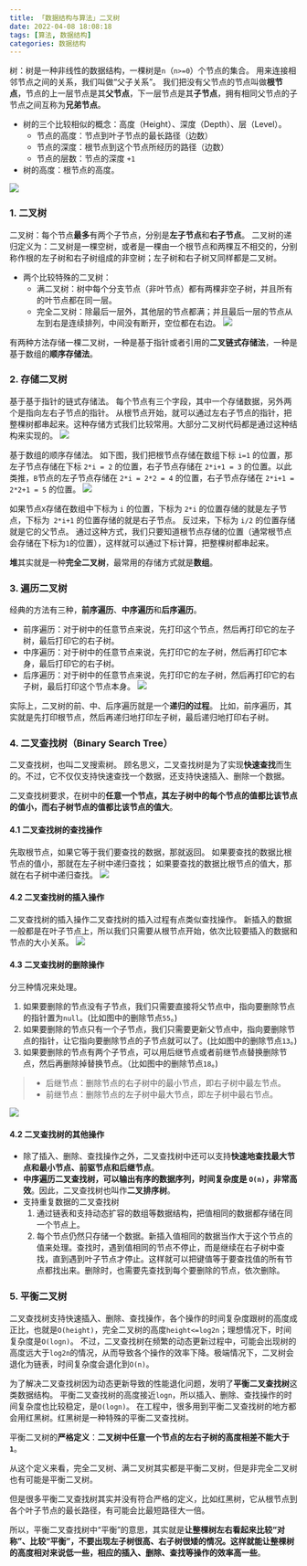 ```yaml
---
title: 「数据结构与算法」二叉树
date: 2022-04-08 18:08:18
tags: [算法, 数据结构]
categories: 数据结构
---
```


树：树是一种非线性的数据结构，一棵树是`n`（`n>=0`）个节点的集合。
用来连接相邻节点之间的关系，我们叫做“父子关系”。
我们把没有父节点的节点叫做**根节点**，节点的上一层节点是其**父节点**，下一层节点是其**子节点**，拥有相同父节点的子节点之间互称为**兄弟节点**。
<!-- more -->
- 树的三个比较相似的概念：高度（Height）、深度（Depth）、层（Level）。
    + 节点的高度：节点到叶子节点的最长路径（边数）
    + 节点的深度：根节点到这个节点所经历的路径（边数）
    + 节点的层数：节点的深度 `+1`
- 树的高度：根节点的高度。

![](07_01.webp)

### 1. 二叉树
二叉树：每个节点**最多**有两个子节点，分别是**左子节点**和**右子节点**。
二叉树的递归定义为：二叉树是一棵空树，或者是一棵由一个根节点和两棵互不相交的，分别称作根的左子树和右子树组成的非空树；左子树和右子树又同样都是二叉树。
- 两个比较特殊的二叉树：
    + 满二叉树：树中每个分支节点（非叶节点）都有两棵非空子树，并且所有的叶节点都在同一层。
    + 完全二叉树：除最后一层外，其他层的节点都满；并且最后一层的节点从左到右是连续排列，中间没有断开，空位都在右边。
![](07_02.webp)

有两种方法存储一棵二叉树，一种是基于指针或者引用的**二叉链式存储法**，一种是基于数组的**顺序存储法**。


### 2. 存储二叉树
基于基于指针的链式存储法。
每个节点有三个字段，其中一个存储数据，另外两个是指向左右子节点的指针。
从根节点开始，就可以通过左右子节点的指针，把整棵树都串起来。这种存储方式我们比较常用。大部分二叉树代码都是通过这种结构来实现的。
![](07_03.webp)

基于数组的顺序存储法。
如下图，我们把根节点存储在数组下标 `i=1` 的位置，那左子节点存储在下标 `2*i = 2` 的位置，右子节点存储在 `2*i+1 = 3` 的位置。以此类推，`B`节点的左子节点存储在 `2*i = 2*2 = 4` 的位置，右子节点存储在 `2*i+1 = 2*2+1 = 5` 的位置。
![](07_04.webp)

如果节点`X`存储在数组中下标为 `i` 的位置，下标为 `2*i` 的位置存储的就是左子节点，下标为` 2*i+1` 的位置存储的就是右子节点。
反过来，下标为 `i/2` 的位置存储就是它的父节点。
通过这种方式，我们只要知道根节点存储的位置（通常根节点会存储在下标为`1`的位置），这样就可以通过下标计算，把整棵树都串起来。

**堆**其实就是一种**完全二叉树**，最常用的存储方式就是**数组**。


### 3. 遍历二叉树
经典的方法有三种，**前序遍历**、**中序遍历**和**后序遍历**。
- 前序遍历：对于树中的任意节点来说，先打印这个节点，然后再打印它的左子树，最后打印它的右子树。
- 中序遍历：对于树中的任意节点来说，先打印它的左子树，然后再打印它本身，最后打印它的右子树。
- 后序遍历：对于树中的任意节点来说，先打印它的左子树，然后再打印它的右子树，最后打印这个节点本身。
![](07_05.webp)

实际上，二叉树的前、中、后序遍历就是一个**递归的过程**。
比如，前序遍历，其实就是先打印根节点，然后再递归地打印左子树，最后递归地打印右子树。


### 4. 二叉查找树（Binary Search Tree）
二叉查找树，也叫二叉搜索树。
顾名思义，二叉查找树是为了实现**快速查找**而生的。不过，它不仅仅支持快速查找一个数据，还支持快速插入、删除一个数据。

二叉查找树要求，在树中的**任意一个节点，其左子树中的每个节点的值都比该节点的值小，而右子树节点的值都比该节点的值大**。

#### 4.1 二叉查找树的查找操作
先取根节点，如果它等于我们要查找的数据，那就返回。
如果要查找的数据比根节点的值小，那就在左子树中递归查找；
如果要查找的数据比根节点的值大，那就在右子树中递归查找。
![](07_06.webp)

#### 4.2 二叉查找树的插入操作
二叉查找树的插入操作二叉查找树的插入过程有点类似查找操作。
新插入的数据一般都是在叶子节点上，所以我们只需要从根节点开始，依次比较要插入的数据和节点的大小关系。
![](07_07.webp)

#### 4.3 二叉查找树的删除操作
分三种情况来处理。
1. 如果要删除的节点没有子节点，我们只需要直接将父节点中，指向要删除节点的指针置为`null`。(比如图中的删除节点`55`。)
2. 如果要删除的节点只有一个子节点，我们只需要更新父节点中，指向要删除节点的指针，让它指向要删除节点的子节点就可以了。(比如图中的删除节点`13`。)
3. 如果要删除的节点有两个子节点，可以用后继节点或者前继节点替换删除节点，然后再删除掉替换节点。（比如图中的删除节点`18`。)
> - 后继节点：删除节点的右子树中的最小节点，即右子树中最左节点。
> - 前继节点：删除节点的左子树中最大节点，即左子树中最右节点。

![](07_08.webp)


#### 4.2 二叉查找树的其他操作
- 除了插入、删除、查找操作之外，二叉查找树中还可以支持**快速地查找最大节点和最小节点、前驱节点和后继节点**。
- **中序遍历二叉查找树，可以输出有序的数据序列，时间复杂度是 `O(n)`，非常高效**。因此，二叉查找树也叫作**二叉排序树**。
- 支持重复数据的二叉查找树
    1. 通过链表和支持动态扩容的数组等数据结构，把值相同的数据都存储在同一个节点上。
    2. 每个节点仍然只存储一个数据。新插入值相同的数据当作大于这个节点的值来处理。查找时，遇到值相同的节点不停止，而是继续在右子树中查找，直到遇到叶子节点才停止。这样就可以把键值等于要查找值的所有节点都找出来。删除时，也需要先查找到每个要删除的节点，依次删除。


### 5. 平衡二叉树
二叉查找树支持快速插入、删除、查找操作，各个操作的时间复杂度跟树的高度成正比，也就是`O(height)`，完全二叉树的高度`height<=log2n`；理想情况下，时间复杂度是`O(logn)`。
不过，二叉查找树在频繁的动态更新过程中，可能会出现树的高度远大于`log2n`的情况，从而导致各个操作的效率下降。极端情况下，二叉树会退化为链表，时间复杂度会退化到`O(n)`。

为了解决二叉查找树因为动态更新导致的性能退化问题，发明了**平衡二叉查找树**这类数据结构。
平衡二叉查找树的高度接近`logn`，所以插入、删除、查找操作的时间复杂度也比较稳定，是`O(logn)`。
在工程中，很多用到平衡二叉查找树的地方都会用红黑树。红黑树是一种特殊的平衡二叉查找树。

平衡二叉树的**严格定义**：**二叉树中任意一个节点的左右子树的高度相差不能大于`1`**。

从这个定义来看，完全二叉树、满二叉树其实都是平衡二叉树，但是非完全二叉树也有可能是平衡二叉树。

但是很多平衡二叉查找树其实并没有符合严格的定义，比如红黑树，它从根节点到各个叶子节点的最长路径，有可能会比最短路径大一倍。

所以，平衡二叉查找树中“平衡”的意思，其实就是**让整棵树左右看起来比较“对称”、比较“平衡”，不要出现左子树很高、右子树很矮的情况。这样就能让整棵树的高度相对来说低一些，相应的插入、删除、查找等操作的效率高一些**。

